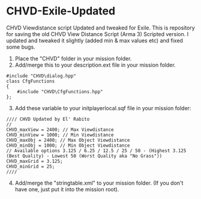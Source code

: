 # CHVD-Exile-Updated
CHVD Viewdistance script Updated and tweaked for Exile.
This is repository for saving the old CHVD View Distance Script (Arma 3) Scripted version.
I updated and tweaked it slightly (added min & max values etc) and fixed some bugs. 

1. Place the "CHVD" folder in your mission folder.
2. Add/merge this to your description.ext file in your mission folder.
```
#include "CHVD\dialog.hpp"
class CfgFunctions
{
    #include "CHVD\CfgFunctions.hpp"
};
```

3. Add these variable to your initplayerlocal.sqf file in your mission folder:
```
//// CHVD Updated by El' Rabito
//
CHVD_maxView = 2400; // Max Viewdistance
CHVD_minView = 1000; // Min Viewdistance
CHVD_maxObj = 2400; // Max Object Viewdistance
CHVD_minObj = 1000; // Min Object Viewdistance
// Available options 3.125 / 6.25 / 12.5 / 25 / 50 - (Highest 3.125 (Best Quality) - Lowest 50 (Worst Quality aka "No Grass"))
CHVD_maxGrid = 3.125;
CHVD_minGrid = 25;
////
```

4. Add/merge the "stringtable.xml" to your mission folder. (If you don't have one, just put it into the mission root).
